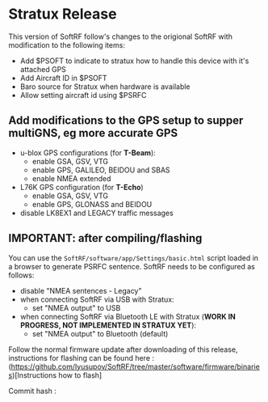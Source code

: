 # Stratux Release

This version of SoftRF follow's changes to the origional SoftRF with modification to the following items:

- Add $PSOFT to indicate to stratux how to handle this device with it's attached GPS
- Add Aircraft ID in $PSOFT
- Baro source for Stratux when hardware is available
- Allow setting aircraft id using $PSRFC

## Add modifications to the GPS setup to supper multiGNS, eg more accurate GPS

- u-blox GPS configurations (for **T-Beam**):
    - enable GSA, GSV, VTG
    - enable GPS, GALILEO, BEIDOU and SBAS
    - enable NMEA extended
- L76K GPS configuration (for **T-Echo**)
    - enable GSA, GSV, VTG
    - enable GPS, GLONASS and BEIDOU
- disable LK8EX1 and LEGACY traffic messages

## **IMPORTANT**: after compiling/flashing

You can use the `SoftRF/software/app/Settings/basic.html` script loaded in a browser to generate PSRFC sentence.
SoftRF needs to be configured as follows:

- disable "NMEA sentences - Legacy"
- when connecting SoftRF via USB with Stratux:
    - set "NMEA output" to USB
- when connecting SoftRF via Bluetooth LE with Stratux (**WORK IN PROGRESS, NOT IMPLEMENTED IN STRATUX YET**):
    - set "NMEA output" to Bluetooth (default)

Follow the normal firmware update after downloading of this release, instructions for flashing can be found here : (https://github.com/lyusupov/SoftRF/tree/master/software/firmware/binaries)[Instructions how to flash]


Commit hash : 